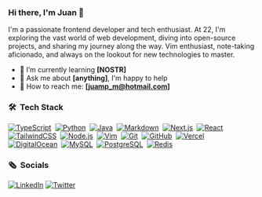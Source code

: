 ### Hi there, I'm Juan 👋

I'm a passionate frontend developer and tech enthusiast. At 22, I'm exploring the vast world of web development, diving into open-source projects, and sharing my journey along the way. Vim enthusiast, note-taking aficionado, and always on the lookout for new technologies to master.

- 🌱 I’m currently learning **[NOSTR]**
- 💬 Ask me about **[anything]**, I'm happy to help
- 📧 How to reach me: **[juamp_m@hotmail.com]**


### 🛠 &nbsp;Tech Stack

[![TypeScript](https://img.shields.io/badge/-TypeScript-05122A?style=flat&logo=typescript)](https://www.typescriptlang.org/)&nbsp;
[![Python](https://img.shields.io/badge/-Python-05122A?style=flat&logo=python)](https://www.python.org/)&nbsp;
[![Java](https://img.shields.io/badge/-Java-05122A?style=flat&logo=openjdk&logoColor=FFA518)](https://www.oracle.com/java/)&nbsp;
[![Markdown](https://img.shields.io/badge/-Markdown-05122A?style=flat&logo=markdown)](https://daringfireball.net/projects/markdown/)&nbsp;
[![Next.js](https://img.shields.io/badge/-Next.js-05122A?style=flat&logo=next.js)](https://nextjs.org/)&nbsp;
[![React](https://img.shields.io/badge/-React-05122A?style=flat&logo=react)](https://reactjs.org/)&nbsp;
[![TailwindCSS](https://img.shields.io/badge/-TailwindCSS-05122A?style=flat&logo=tailwindcss)](https://tailwindcss.com/)&nbsp;
[![Node.js](https://img.shields.io/badge/-Node.js-05122A?style=flat&logo=node.js)](https://nodejs.org/)&nbsp;
[![Vim](https://img.shields.io/badge/-Vim-05122A?style=flat&logo=vim&logoColor=019733)](https://www.vim.org/)&nbsp;
[![Git](https://img.shields.io/badge/-Git-05122A?style=flat&logo=git)](https://git-scm.com/)&nbsp;
[![GitHub](https://img.shields.io/badge/-GitHub-05122A?style=flat&logo=github)](https://github.com/)&nbsp;
[![Vercel](https://img.shields.io/badge/-Vercel-05122A?style=flat&logo=vercel)](https://www.vercel.com/)&nbsp;
[![DigitalOcean](https://img.shields.io/badge/-DigitalOcean-05122A?style=flat&logo=digitalocean)](https://www.digitalocean.com/)&nbsp;
[![MySQL](https://img.shields.io/badge/-MySQL-05122A?style=flat&logo=mysql)](https://www.mysql.com/)&nbsp;
[![PostgreSQL](https://img.shields.io/badge/-PostgreSQL-05122A?style=flat&logo=postgresql)](https://www.postgresql.org/)&nbsp;
[![Redis](https://img.shields.io/badge/-Redis-05122A?style=flat&logo=redis)](https://www.redis.io/)&nbsp;

### 🗞️ &nbsp;Socials
[![LinkedIn](https://img.shields.io/badge/LinkedIn-0077B5?style=for-the-badge&logo=linkedin&logoColor=white)](https://linkedin.com/in/juampemartin)
[![Twitter](https://img.shields.io/badge/Twitter-000000?style=for-the-badge&logo=x&logoColor=white)](https://x.com/juamp_m)
